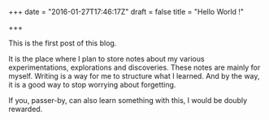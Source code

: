 +++
date = "2016-01-27T17:46:17Z"
draft = false
title = "Hello World !"

+++


This is the first post of this blog.

It is the place where I plan to store notes about my various experimentations,
explorations and discoveries. These notes are mainly for myself. Writing is a way for me
to structure what I learned. And by the way, it is a good way to stop worrying about forgetting.

If you, passer-by, can also learn something with this, I would be doubly rewarded.

